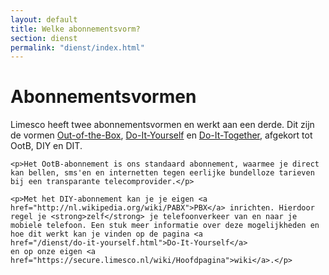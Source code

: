 ```yaml
---
layout: default
title: Welke abonnementsvorm?
section: dienst
permalink: "dienst/index.html"
---
```

<div class="panel panel-primary">
  <div class="panel-heading">
    <h1>Abonnementsvormen</h1>
  </div>
  <div class="panel-body">
    <p>Limesco heeft twee abonnementsvormen en werkt aan een derde. Dit
    zijn de vormen <a
    href="/dienst/out-of-the-box.html">Out-of-the-Box</a>,
    <a href="/dienst/do-it-yourself.html">Do-It-Yourself</a>
    en <a href="/dienst/do-it-together.html">Do-It-Together</a>,
    afgekort tot OotB, DIY en DIT.</p>

    <p>Het OotB-abonnement is ons standaard abonnement, waarmee je direct
    kan bellen, sms'en en internetten tegen eerlijke bundelloze tarieven
    bij een transparante telecomprovider.</p>

    <p>Met het DIY-abonnement kan je je eigen <a
    href="http://nl.wikipedia.org/wiki/PABX">PBX</a> inrichten. Hierdoor
    regel je <strong>zelf</strong> je telefoonverkeer van en naar je
    mobiele telefoon. Een stuk meer informatie over deze mogelijkheden en
    hoe dit werkt kan je vinden op de pagina <a
    href="/dienst/do-it-yourself.html">Do-It-Yourself</a>
    en op onze eigen <a
    href="https://secure.limesco.nl/wiki/Hoofdpagina">wiki</a>.</p>
  </div>
</div>
